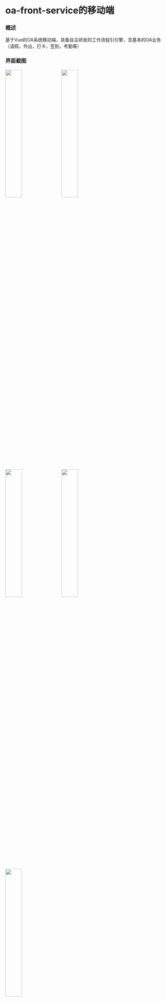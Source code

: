 # oa-front-service的移动端

### 概述

基于Vue的OA系统移动端，具备自主研发的工作流程引引擎，含基本的OA业务（请假，外出，打卡，签到，考勤等）

### 界面截图

<img src="https://images.gitee.com/uploads/images/2020/0703/183806_c6606be6_499098.jpeg" width="32%" style="margin-right:10px">

<img src="https://images.gitee.com/uploads/images/2020/0703/184010_d4b3c5c8_499098.jpeg" width="32%" style="margin-right:10px">

<img src="https://images.gitee.com/uploads/images/2020/0703/184020_b233a769_499098.jpeg" width="32%" style="margin-right:10px">

<img src="https://images.gitee.com/uploads/images/2020/0703/184029_cda0b920_499098.jpeg" width="32%" style="margin-right:10px">

<img src="https://images.gitee.com/uploads/images/2020/0703/184039_c908a267_499098.jpeg" width="32%" style="margin-right:10px">

### 演示地址

http://app.shengtai.club/#/app

**开源地址：https://gitee.com/yunwisdoms/oa-vuchat-service**

> 若觉得不错想给作者**点个赞**，可以给项目增加一个 Star ★，项目会被收录在 Your stars 中，方便日后查看。
> 若想时时**关注**项目动态，可 Watch ⊙ 此项目，github平台会及时通知你项目的动态，你的邮箱也会收到通知。

### 技术相关

* [vue-WeChat Wiki](https://gitee.com/yunwisdoms/oa-vuchat-service/wiki) 中记录了开发此项目需要的知识储备、开发思路、开发利器等。内容会不断更新，实际上想把它建成个人快速开发的代码库。
* 每个主要的.vue和.js文件都有详细的**注释**提示，建议将仓库`clone`到本地，查看源码。


### 问题反馈

建议移步[Issues](https://gitee.com/yunwisdoms/oa-vuchat-service/issues)，欢迎反馈项目中的不良/错误表现，以及你在开发过程遇到的问题，作者会积极回复。



### 其他

* [vue-see](https://github.com/zhaohaodang/vue-see) 适用于 Vue.2x 的图片预览插件
* 项目使用的webpack已更新到3.0版本，请安装webpack3.0，否则build失败



### 泛微在线文档
https://e-cloudstore.com/doc.html#ecode%E4%BD%BF%E7%94%A8%E8%AF%B4%E6%98%8E

### 泛微e8流程首页
http://oa.leading-group.com:90/workflow/request/RequestTypeShow.jsp?offical=&colnum4show=mulitcol&fromadvancedmenu=0&selectedContent=&infoId=0&needPopupNewPage=true&needall=0&prjid=&docid=&crmid=&hrmid=&topage=&isec=&usedtodo=-1


### 定时执行，防止前台、财务、档案人员等不存在

update bs_seal_regist set front = seal where (front = '' or front is null) and seal is not null ;
update bs_seal_regist set finance = seal where (finance = '' or finance is null) and seal is not null ;
update bs_seal_regist set record = seal where (record = '' or record is null) and seal is not null ;
update bs_seal_regist set archive = seal where (archive = '' or archive is null) and seal is not null ;

update bs_seal_regist set front_name = seal_man where (front_name = '' or front_name is null) and seal is not null ;
update bs_seal_regist set record_name = seal_man where (record_name = '' or record_name is null) and seal is not null ;
update bs_seal_regist set finance_name = seal_man where (finance_name = '' or finance_name is null) and seal is not null ;
update bs_seal_regist set archive_name = seal_man where (archive_name = '' or archive_name is null) and seal is not null ;
